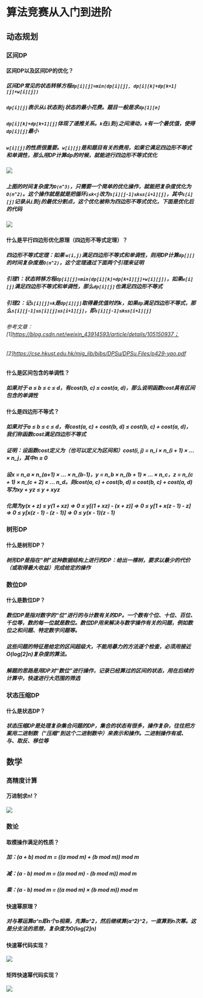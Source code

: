 # 算法竞赛从入门到进阶

## 动态规划

### 区间DP

#### 区间DP以及区间DP的优化？

##### 区间DP常见的状态转移方程`dp[i][j]=min(dp[i][j], dp[i][k]+dp[k+1][j]+w[i][j])`

##### `dp[i][j]`表示从`i`状态到`j`状态的最小花费。题目一般是求`dp[1][n]`

##### `dp[i][k]+dp[k+1][j]`体现了递推关系。`k`在`i`到`j`之间滑动，`k`有一个最优值，使得`dp[i][j]`最小

##### `w[i][j]`的性质很重要。`w[i][j]`是和题目有关的费用，如果它满足四边形不等式和单调性，那么用DP计算dp的时候，就能进行四边形不等式优化

##### ![](https://gitee.com/mr-peng2333/image-storage/raw/master/img/20211113161131.png)

##### 上图的时间复杂度为`O(n^3)`，只需要一个简单的优化操作，就能把复杂度优化为`O(n^2)`。这个操作就是就是把循环`i≤k<j`改为`s[i][j-1]≤k≤s[i+1][j]`，其中`s[i][j]`记录从`i`到`j`的最优分割点，这个优化被称为四边形不等式优化，下面是优化后的代码

##### ![](https://gitee.com/mr-peng2333/image-storage/raw/master/img/20211113163834.png)

#### 什么是平行四边形优化原理（四边形不等式定理）？

##### 四边形不等式定理：如果 `w(i,j)`满足四边形不等式和单调性，则用DP计算`dp[][]`的时间复杂度是`O(n^2)`，这个定理通过下面两个引理来证明

##### 引理1：状态转移方程`dp[i][j]=min(dp[i][k]+dp[k+1][j]+w[i][j])`，如果`w[i][j]`满足四边形不等式和单调性，那么`dp[i][j]`也满足四边形不等式

##### 引理2：记`s[i][j]=k`是`dp[i][j]`取得最优值时的k，如果`dp`满足四边形不等式，那么`s[i][j-1]≤s[i][j]≤s[i+1][j]`，即`s[i][j-1]≤k≤s[i+1][j]`

###### 参考文章：[1]https://blog.csdn.net/weixin_43914593/article/details/105150937；

###### [2]https://cse.hkust.edu.hk/mjg_lib/bibs/DPSu/DPSu.Files/p429-yao.pdf

#### 什么是区间包含的单调性？

##### 如果对于 a  ≤ b  ≤ c  ≤ d，有cost(b, c)  ≤ cost(a, d)，那么说明函数cost具有区间包含的单调性

#### 什么是四边形不等式？

##### 如果对于a  ≤ b  ≤ c  ≤ d，有cost(a, c) + cost(b, d) ≤ cost(b, c) + cost(a, d)，我们称函数cost满足四边形不等式

##### 证明：设函数cost定义为（也可以定义为区间和）cost(i, j) = n_i × n\_(i + 1) × ... × n_j，其中n ≥ 0

##### 设x = n_a × n\_(a+1) × ... × n\_(b-1)，y = n_b × n\_(b + 1) × ... × n_c，z = n_(c + 1) × n\_(c + 2) × ... n_d。则cost(a, c) + cost(b, d) ≤ cost(b, c) + cost(a, d)写为xy + yz ≤ y + xyz

##### 化简为y(x + z) ≤ y(1 + xz) => 0 ≤ y[(1 + xz) - (x + z)] => 0 ≤ y[1 + x(z - 1) - z] => 0 ≤ y[x(z - 1) - (z - 1)] => 0 ≤ y(x - 1)(z - 1) 

### 树形DP

#### 什么是树形DP？

##### 树形DP是指在“树”这种数据结构上进行的DP：给出一棵树，要求以最少的代价（或取得最大收益）完成给定的操作

### 数位DP

#### 什么是数位DP？

##### 数位DP是指对数字的“位”进行的与计数有关的DP。一个数有个位、十位、百位、千位等，数的每一位就是数位。数位DP用来解决与数字操作有关的问题，例如数位之和问题、特定数字问题等。

##### 这些问题的特征是给定的区间超级大，不能用暴力的方法逐个检查，必须用接近O(log[2]n)复杂度的算法。

##### 解题的思路是用DP对“数位”进行操作，记录已经算过的区间的状态，用在后续的计算中，快速进行大范围的筛选

### 状态压缩DP

#### 什么是状态DP？

##### 状态压缩DP是处理复杂集合问题的DP，集合的状态有很多，操作复杂，往往把方案用二进制数（“压缩”到这个二进制数中）来表示和操作。二进制操作有或、与、取反、移位等

## 数学

### 高精度计算

#### 万进制求n!？

##### ![](https://gitee.com/mr-peng2333/image-storage/raw/master/img/20211122105456.png)

### 数论

#### 取模操作满足的性质？

##### 加：(a + b) mod m = ((a mod m) + (b mod m)) mod m

##### 减：(a - b) mod m = ((a mod m) - (b mod m)) mod m

##### 乘：(a - b) mod m = ((a mod m) × (b mod m)) mod m

#### 快速幂原理？

##### 对与幂运算a^n即n个a相乘，先算a^2，然后继续算(a^2)^2，一直算到n次幂。这是分支法的思想，复杂度为O(log[2]n)

#### 快速幂代码实现？

##### ![](https://gitee.com/mr-peng2333/image-storage/raw/master/img/20211123135515.png)

#### 矩阵快速幂代码实现？

##### ![](https://gitee.com/mr-peng2333/image-storage/raw/master/img/20211123140925.png)







